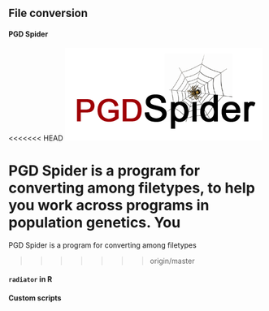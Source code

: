 ## File conversion


#### PGD Spider

<<<<<<< HEAD
![logo](https://github.com/merlab-uw/Tutorials/blob/master/imgs_for_repo/pgd_spider_logo.PNG?raw=true)

PGD Spider is a program for converting among filetypes, to help you work across programs in population genetics. You 
=======
PGD Spider is a program for converting among filetypes
>>>>>>> origin/master


#### ``radiator`` in R


#### Custom scripts